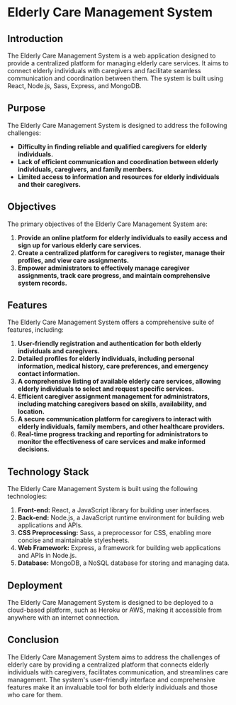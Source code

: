 # Elderly Care Management System

## Introduction

The Elderly Care Management System is a web application designed to provide a centralized platform for managing elderly care services. It aims to connect elderly individuals with caregivers and facilitate seamless communication and coordination between them. The system is built using React, Node.js, Sass, Express, and MongoDB.

## Purpose

The Elderly Care Management System is designed to address the following challenges:

* **Difficulty in finding reliable and qualified caregivers for elderly individuals.**
* **Lack of efficient communication and coordination between elderly individuals, caregivers, and family members.**
* **Limited access to information and resources for elderly individuals and their caregivers.**

## Objectives

The primary objectives of the Elderly Care Management System are:

1. **Provide an online platform for elderly individuals to easily access and sign up for various elderly care services.**
2. **Create a centralized platform for caregivers to register, manage their profiles, and view care assignments.**
3. **Empower administrators to effectively manage caregiver assignments, track care progress, and maintain comprehensive system records.**

## Features

The Elderly Care Management System offers a comprehensive suite of features, including:

1. **User-friendly registration and authentication for both elderly individuals and caregivers.**
2. **Detailed profiles for elderly individuals, including personal information, medical history, care preferences, and emergency contact information.**
3. **A comprehensive listing of available elderly care services, allowing elderly individuals to select and request specific services.**
4. **Efficient caregiver assignment management for administrators, including matching caregivers based on skills, availability, and location.**
5. **A secure communication platform for caregivers to interact with elderly individuals, family members, and other healthcare providers.**
6. **Real-time progress tracking and reporting for administrators to monitor the effectiveness of care services and make informed decisions.**

## Technology Stack

The Elderly Care Management System is built using the following technologies:

1. **Front-end:** React, a JavaScript library for building user interfaces.
2. **Back-end:** Node.js, a JavaScript runtime environment for building web applications and APIs.
3. **CSS Preprocessing:** Sass, a preprocessor for CSS, enabling more concise and maintainable stylesheets.
4. **Web Framework:** Express, a framework for building web applications and APIs in Node.js.
5. **Database:** MongoDB, a NoSQL database for storing and managing data.

## Deployment

The Elderly Care Management System is designed to be deployed to a cloud-based platform, such as Heroku or AWS, making it accessible from anywhere with an internet connection.

## Conclusion

The Elderly Care Management System aims to address the challenges of elderly care by providing a centralized platform that connects elderly individuals with caregivers, facilitates communication, and streamlines care management. The system's user-friendly interface and comprehensive features make it an invaluable tool for both elderly individuals and those who care for them.
